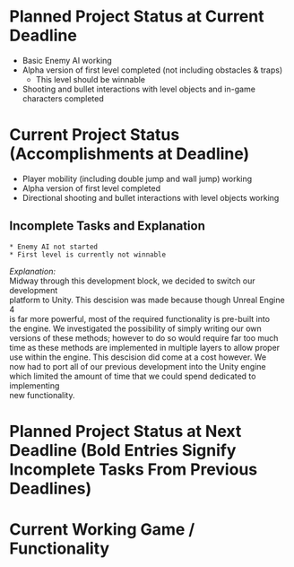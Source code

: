 # Planned Project Status at Current Deadline  
  * Basic Enemy AI working  
  * Alpha version of first level completed (not including obstacles & traps)    
    * This level should be winnable  
  * Shooting and bullet interactions with level objects and in-game characters completed  

# Current Project Status (Accomplishments at Deadline)  
  * Player mobility (including double jump and wall jump) working  
  * Alpha version of first level completed  
  * Directional shooting and bullet interactions with level objects working  
## Incomplete Tasks and Explanation  
    * Enemy AI not started  
    * First level is currently not winnable  
*Explanation:*  
Midway through this development block, we decided to switch our development  
platform to Unity. This descision was made because though Unreal Engine 4  
is far more powerful, most of the required functionality is pre-built into  
the engine. We investigated the possibility of simply writing our own  
versions of these methods; however to do so would require far too much  
time as these methods are implemented in multiple layers to allow proper  
use within the engine. This descision did come at a cost however. We  
now had to port all of our previous development into the Unity engine  
which limited the amount of time that we could spend dedicated to implementing  
new functionality.  
  

# Planned Project Status at Next Deadline (Bold Entries Signify Incomplete Tasks From Previous Deadlines)  

# Current Working Game / Functionality  
